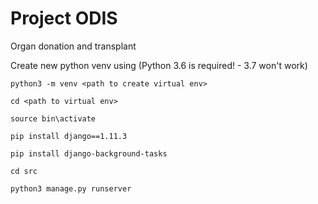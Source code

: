 # Project ODIS 
Organ donation and transplant


Create new python venv using (Python 3.6 is required! - 3.7 won't work)

`python3 -m venv <path to create virtual env>`

`cd <path to virtual env>`

`source bin\activate`

`pip install django==1.11.3`

`pip install django-background-tasks`

`cd src`

`python3 manage.py runserver`